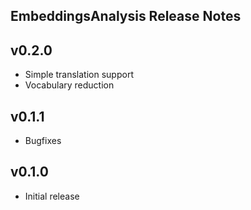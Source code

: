 ## EmbeddingsAnalysis Release Notes

v0.2.0
------
 - Simple translation support
 - Vocabulary reduction

v0.1.1
------
 - Bugfixes

v0.1.0
------
 - Initial release
